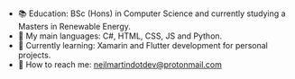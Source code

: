 - :books:  Education: BSc (Hons) in Computer Science and currently studying a Masters in Renewable Energy.
- :speech_balloon: My main languages: C#, HTML, CSS, JS and Python.
- :seedling: Currently learning: Xamarin and Flutter development for personal projects.
- :calling: How to reach me: neilmartindotdev@protonmail.com
